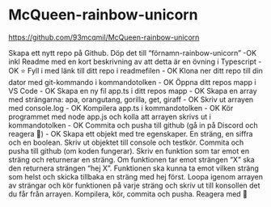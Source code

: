 # McQueen-rainbow-unicorn

https://github.com/93mcqmil/McQueen-rainbow-unicorn


Skapa ett nytt repo på Github. Döp det till “förnamn-rainbow-unicorn” -OK
inkl Readme med en kort beskrivning av att detta är en övning i Typescript - OK
⭐ Fyll i med länk till ditt repo i readmefilen - OK
Klona ner ditt repo till din dator med git-kommando i kommandotolken - OK
Öppna ditt repos mapp i VS Code - OK
Skapa en ny fil app.ts i ditt repos mapp - OK
Skapa en array med strängarna: apa, orangutang, gorilla, get, giraff - OK
Skriv ut arrayen med console.log - OK
Kompilera app.ts i kommandotolken - OK
Kör programmet med node app.js och kolla att arrayen skrivs ut i kommandotolken - OK
Commita och pusha till github (gå in på Discord och reagera 💪) - OK
Skapa ett objekt med tre egenskaper. En sträng, en siffra och en boolean. Skriv ut objektet till console och testkör.
Commita och pusha till github (om koden fungerar).
Skriv en funktion som tar emot en sträng och returnerar en sträng. Om funktionen tar emot strängen “X” ska den returnera strängen “hej X”. Funktionen ska kunna ta emot vilken sträng som helst och skicka tillbaka en sträng med hej först.
Loopa igenom arrayen av strängar och kör funktionen på varje sträng och skriv ut till konsollen det du får från arrayen.
Kompilera, kör, commita och pusha. Reagera med 👑





